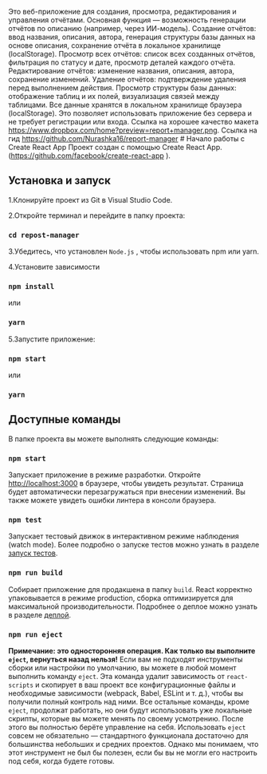 Это веб-приложение для создания, просмотра, редактирования и управления отчётами. Основная функция — возможность генерации отчётов по описанию (например, через ИИ-модель). Создание отчётов: ввод названия, описания, автора, генерация структуры базы данных на основе описания, сохранение отчёта в локальное хранилище (localStorage). Просмотр всех отчётов: список всех созданных отчётов, фильтрация по статусу и дате, просмотр деталей каждого отчёта. Редактирование отчётов: изменение названия, описания, автора, сохранение изменений. Удаление отчётов: подтверждение удаления перед выполнением действия. Просмотр структуры базы данных: отображение таблиц и их полей, визуализация связей между таблицами. Все данные хранятся в локальном хранилище браузера (localStorage). Это позволяет использовать приложение без сервера и не требует регистрации или входа.  Ссылка на хорошее качество макета https://www.dropbox.com/home?preview=report+manager.png. Ссылка на гид   https://github.com/Nurashka16/report-manager    # Начало работы с Create React App
Проект создан с помощью Create React App.(https://github.com/facebook/create-react-app   ).

## Установка и запуск
1.Клонируйте проект из Git в Visual Studio Code.

2.Откройте терминал и перейдите в папку проекта:
### `cd repost-manager`

3.Убедитесь, что установлен `Node.js` , чтобы использовать npm или yarn.

4.Установите зависимости
### `npm install` 
или
### `yarn`

5.Запустите приложение:
### `npm start`
или
### `yarn`


## Доступные команды
В папке проекта вы можете выполнять следующие команды:
### `npm start`
Запускает приложение в режиме разработки.
Откройте [http://localhost:3000](http://localhost:3000) в браузере, чтобы увидеть результат.
Страница будет автоматически перезагружаться при внесении изменений.
Вы также можете увидеть ошибки линтера в консоли браузера.

### `npm test`
Запускает тестовый движок в интерактивном режиме наблюдения (watch mode).
Более подробно о запуске тестов можно узнать в разделе [запуск тестов](https://facebook.github.io/create-react-app/docs/running-tests   ).

### `npm run build`
Собирает приложение для продакшена в папку `build`. 
React корректно упаковывается в режиме production, сборка оптимизируется для максимальной производительности.
Подробнее о деплое можно узнать в разделе [деплой](https://facebook.github.io/create-react-app/docs/deployment     ).

### `npm run eject`
**Примечание: это односторонняя операция. Как только вы выполните `eject`, вернуться назад нельзя!**
Если вам не подходят инструменты сборки или настройки по умолчанию, вы можете в любой момент выполнить команду `eject`.
Эта команда удалит зависимость от `react-scripts` и скопирует в ваш проект все конфигурационные файлы и необходимые зависимости (webpack, Babel, ESLint и т. д.), чтобы вы получили полный контроль над ними.
Все остальные команды, кроме `eject`, продолжат работать, но они будут использовать уже локальные скрипты, которые вы можете менять по своему усмотрению. После этого вы полностью берёте управление на себя.
Использовать `eject` совсем не обязательно — стандартного функционала достаточно для большинства небольших и средних проектов. Однако мы понимаем, что этот инструмент не был бы полезен, если бы вы не могли его настроить под себя, когда будете готовы.
